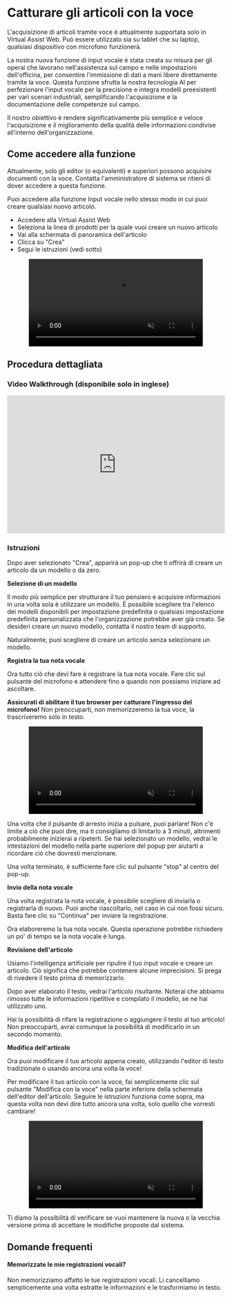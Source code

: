 # Catturare gli articoli con la voce

L'acquisizione di articoli tramite voce è attualmente supportata solo in Virtual Assist Web. Può essere utilizzato sia su tablet che su laptop, qualsiasi dispositivo con microfono funzionerà.

La nostra nuova funzione di input vocale è stata creata su misura per gli operai che lavorano nell'assistenza sul campo e nelle impostazioni dell'officina, per consentire l'immissione di dati a mani libere direttamente tramite la voce. Questa funzione sfrutta la nostra tecnologia AI per perfezionare l'input vocale per la precisione e integra modelli preesistenti per vari scenari industriali, semplificando l'acquisizione e la documentazione delle competenze sul campo. 

Il nostro obiettivo è rendere significativamente più semplice e veloce l'acquisizione e il miglioramento della qualità delle informazioni condivise all'interno dell'organizzazione.

## Come accedere alla funzione

Attualmente, solo gli editor (o equivalenti) e superiori possono acquisire documenti con la voce. Contatta l'amministratore di sistema se ritieni di dover accedere a questa funzione.

Puoi accedere alla funzione Input vocale nello stesso modo in cui puoi creare qualsiasi nuovo articolo.
- Accedere alla Virtual Assist Web
- Seleziona la linea di prodotti per la quale vuoi creare un nuovo articolo
- Vai alla schermata di panoramica dell'articolo
- Clicca su "Crea"
- Segui le istruzioni (vedi sotto)

<div style="display: flex; justify-content: center; align-items: center;">
    <video width="80%" autoplay loop muted>
        <source src="https://i.imgur.com/pBQokKs.mp4" type="video/mp4">
    </video>
</div>

## Procedura dettagliata

### Video Walkthrough (disponibile solo in inglese)

<div style="position: relative; padding-bottom: 63.23185011709602%; height: 0;"><iframe src="https://www.loom.com/embed/7c74e263f8164e6c9107860419c4d4f7?sid=718634ae-1b23-4c65-86c4-73ed101c4182" frameborder="0" webkitallowfullscreen mozallowfullscreen allowfullscreen style="position: absolute; top: 0; left: 0; width: 100%; height: 100%;"></iframe></div>

### Istruzioni

Dopo aver selezionato "Crea", apparirà un pop-up che ti offrirà di creare un articolo da un modello o da zero.

**Selezione di un modello**

Il modo più semplice per strutturare il tuo pensiero e acquisire informazioni in una volta sola è utilizzare un modello. È possibile scegliere tra l'elenco dei modelli disponibili per impostazione predefinita o qualsiasi impostazione predefinita personalizzata che l'organizzazione potrebbe aver già creato. Se desideri creare un nuovo modello, contatta il nostro team di supporto.

Naturalmente, puoi scegliere di creare un articolo senza selezionare un modello.

**Registra la tua nota vocale**

Ora tutto ciò che devi fare è registrare la tua nota vocale. Fare clic sul pulsante del microfono e attendere fino a quando non possiamo iniziare ad ascoltare. 

**Assicurati di abilitare il tuo browser per catturare l'ingresso del microfono!** Non preoccuparti, non memorizzeremo la tua voce, la trascriveremo solo in testo.

<div style="display: flex; justify-content: center; align-items: center;">
    <video width="80%" autoplay loop muted>
        <source src="https://i.imgur.com/0kjOvf5.mp4" type="video/mp4">
    </video>
</div>

Una volta che il pulsante di arresto inizia a pulsare, puoi parlare! Non c'è limite a ciò che puoi dire, ma ti consigliamo di limitarlo a 3 minuti, altrimenti probabilmente inizierai a ripeterti. Se hai selezionato un modello, vedrai le intestazioni del modello nella parte superiore del popup per aiutarti a ricordare ciò che dovresti menzionare.

Una volta terminato, è sufficiente fare clic sul pulsante "stop" al centro del pop-up.

**Invio della nota vocale**

Una volta registrata la nota vocale, è possibile scegliere di inviarla o registrarla di nuovo. Puoi anche riascoltarlo, nel caso in cui non fossi sicuro. Basta fare clic su "Continua" per inviare la registrazione.

Ora elaboreremo la tua nota vocale. Questa operazione potrebbe richiedere un po' di tempo se la nota vocale è lunga. 

**Revisione dell'articolo**

Usiamo l'intelligenza artificiale per ripulire il tuo input vocale e creare un articolo. Ciò significa che potrebbe contenere alcune imprecisioni. Si prega di rivedere il testo prima di memorizzarlo.

Dopo aver elaborato il testo, vedrai l'articolo risultante. Noterai che abbiamo rimosso tutte le informazioni ripetitive e compilato il modello, se ne hai utilizzato uno. 

Hai la possibilità di rifare la registrazione o aggiungere il testo al tuo articolo! Non preoccuparti, avrai comunque la possibilità di modificarlo in un secondo momento.

**Modifica dell'articolo**

Ora puoi modificare il tuo articolo appena creato, utilizzando l'editor di testo tradizionale o usando ancora una volta la voce!

Per modificare il tuo articolo con la voce, fai semplicemente clic sul pulsante "Modifica con la voce" nella parte inferiore della schermata dell'editor dell'articolo. Seguire le istruzioni funziona come sopra, ma questa volta non devi dire tutto ancora una volta, solo quello che vorresti cambiare!

<div style="display: flex; justify-content: center; align-items: center;">
    <video width="80%" autoplay loop muted>
        <source src="https://i.imgur.com/4Xs8yzE.mp4" type="video/mp4">
    </video>
</div>

Ti diamo la possibilità di verificare se vuoi mantenere la nuova o la vecchia versione prima di accettare le modifiche proposte dal sistema.

## Domande frequenti

#### Memorizzate le mie registrazioni vocali? 

Non memorizziamo affatto le tue registrazioni vocali. Li cancelliamo semplicemente una volta estratte le informazioni e le trasformiamo in testo.